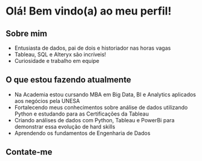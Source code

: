 # Olá! Bem vindo(a) ao meu perfil!
## Sobre mim
- Entusiasta de dados, pai de dois e historiador nas horas vagas
- Tableau, SQL e Alteryx são incríveis!
- Curiosidade e trabalho em equipe 

## O que estou fazendo atualmente
- Na Academia estou cursando MBA em Big Data, BI e Analytics aplicados aos negócios pela UNESA
- Fortalecendo meus conhecimentos sobre análise de dados utilizando Python e estudando para as Certificações da Tableau
- Criando análises de dados com Python, Tableau e PowerBi para demonstrar essa evolução de hard skills
- Aprendendo os fundamentos de Engenharia de Dados 
## Contate-me
